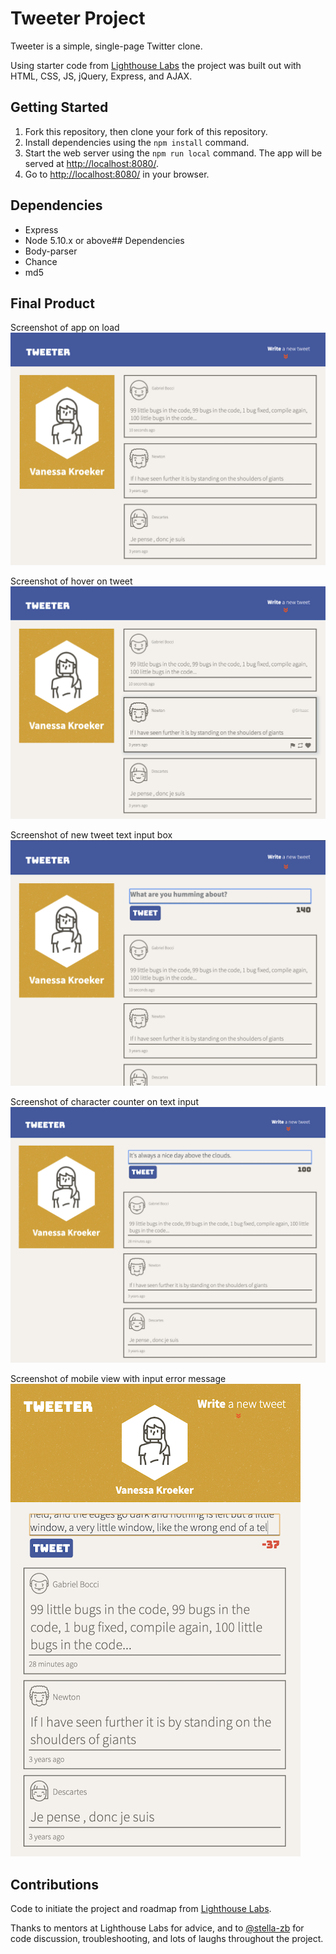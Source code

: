 # Tweeter Project

Tweeter is a simple, single-page Twitter clone.

Using starter code from [Lighthouse Labs](https://www.lighthouselabs.ca/) the project was built out with HTML, CSS, JS, jQuery, Express, and AJAX.

## Getting Started

1. Fork this repository, then clone your fork of this repository.
2. Install dependencies using the `npm install` command.
3. Start the web server using the `npm run local` command. The app will be served at <http://localhost:8080/>.
4. Go to <http://localhost:8080/> in your browser.

## Dependencies

- Express
- Node 5.10.x or above## Dependencies
- Body-parser
- Chance
- md5

## Final Product

Screenshot of app on load
!["Screenshot of app on load"](https://github.com/vkro/tweeter/blob/master/docs/tweeter-on-load.png)

Screenshot of hover on tweet
!["Screenshot of hover on tweet"](https://github.com/vkro/tweeter/blob/master/docs/tweet-hover.png)

Screenshot of new tweet text input box
!["Screenshot of new tweet text input box"](https://github.com/vkro/tweeter/blob/master/docs/tweeter-write-new.png)

Screenshot of character counter on text input
!["Screenshot of character counter on text input"](https://github.com/vkro/tweeter/blob/master/docs/tweeter-input-char-counter.png)

Screenshot of mobile view with input error message
!["Screenshot of mobile view with input error message"](https://github.com/vkro/tweeter/blob/master/docs/tweeter-mobile-view-with-error-msg.png)


## Contributions

Code to initiate the project and roadmap from [Lighthouse Labs](https://www.lighthouselabs.ca/).

Thanks to mentors at Lighthouse Labs for advice, and to [@stella-zb](https://github.com/stella-zb) for code discussion, troubleshooting, and lots of laughs throughout the project.